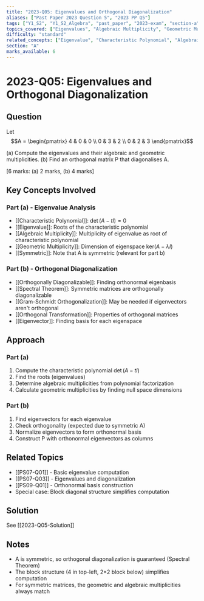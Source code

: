 ```yaml
---
title: "2023-Q05: Eigenvalues and Orthogonal Diagonalization"
aliases: ["Past Paper 2023 Question 5", "2023 PP Q5"]
tags: ["Y1_S2", "Y1_S2_Algebra", "past_paper", "2023-exam", "section-a", "q5", "eigenvalues", "diagonalization", "orthogonal_matrices", "symmetric_matrices"]
topics_covered: ["Eigenvalues", "Algebraic Multiplicity", "Geometric Multiplicity", "Orthogonal Diagonalization", "Symmetric Matrices"]
difficulty: "standard"
related_concepts: ["Eigenvalue", "Characteristic Polynomial", "Algebraic Multiplicity", "Geometric Multiplicity", "Orthogonally Diagonalizable", "Spectral Theorem"]
section: "A"
marks_available: 6
---
```


# 2023-Q05: Eigenvalues and Orthogonal Diagonalization

## Question
Let
$$A = \begin{pmatrix} 4 & 0 & 0 \\ 0 & 3 & 2 \\ 0 & 2 & 3 \end{pmatrix}$$

(a) Compute the eigenvalues and their algebraic and geometric multiplicities.
(b) Find an orthogonal matrix P that diagonalises A.

[6 marks: (a) 2 marks, (b) 4 marks]

## Key Concepts Involved

### Part (a) - Eigenvalue Analysis
- [[Characteristic Polynomial]]: $\det(A - tI) = 0$
- [[Eigenvalue]]: Roots of the characteristic polynomial
- [[Algebraic Multiplicity]]: Multiplicity of eigenvalue as root of characteristic polynomial
- [[Geometric Multiplicity]]: Dimension of eigenspace $\text{ker}(A - \lambda I)$
- [[Symmetric]]: Note that A is symmetric (relevant for part b)

### Part (b) - Orthogonal Diagonalization
- [[Orthogonally Diagonalizable]]: Finding orthonormal eigenbasis
- [[Spectral Theorem]]: Symmetric matrices are orthogonally diagonalizable
- [[Gram-Schmidt Orthogonalization]]: May be needed if eigenvectors aren't orthogonal
- [[Orthogonal Transformation]]: Properties of orthogonal matrices
- [[Eigenvector]]: Finding basis for each eigenspace

## Approach

### Part (a)
1. Compute the characteristic polynomial $\det(A - tI)$
2. Find the roots (eigenvalues)
3. Determine algebraic multiplicities from polynomial factorization
4. Calculate geometric multiplicities by finding null space dimensions

### Part (b)
1. Find eigenvectors for each eigenvalue
2. Check orthogonality (expected due to symmetric A)
3. Normalize eigenvectors to form orthonormal basis
4. Construct P with orthonormal eigenvectors as columns

## Related Topics
- [[PS07-Q01]] - Basic eigenvalue computation
- [[PS07-Q03]] - Eigenvalues and diagonalization
- [[PS09-Q01]] - Orthonormal basis construction
- Special case: Block diagonal structure simplifies computation

## Solution
See [[2023-Q05-Solution]]

## Notes
- A is symmetric, so orthogonal diagonalization is guaranteed (Spectral Theorem)
- The block structure (4 in top-left, 2×2 block below) simplifies computation
- For symmetric matrices, the geometric and algebraic multiplicities always match
